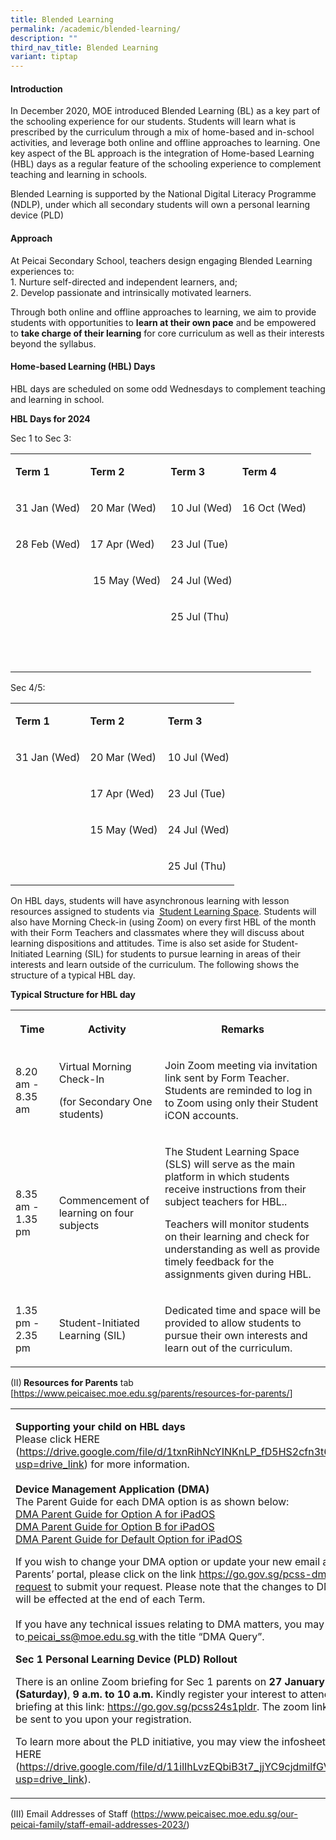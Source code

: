 ```yaml
---
title: Blended Learning
permalink: /academic/blended-learning/
description: ""
third_nav_title: Blended Learning
variant: tiptap
---
```

<h4><strong>Introduction</strong></h4><p></p><p>In December 2020, MOE introduced Blended Learning (BL) as a key part of the schooling experience for our students. Students will learn what is prescribed by the curriculum through a mix of home-based and in-school activities, and leverage both online and offline approaches to learning. One key aspect of the BL approach is the integration of Home-based Learning (HBL) days as a regular feature of the schooling experience to complement teaching and learning in schools.</p><p></p><p>Blended Learning is supported by the National Digital Literacy Programme (NDLP), under which all secondary students will own a personal learning device (PLD)</p><h4><strong>Approach</strong></h4><p></p><p>At Peicai Secondary School, teachers design engaging Blended Learning experiences to:<br>1. Nurture self-directed and independent learners, and;<br>2. Develop passionate and intrinsically motivated learners.</p><p></p><p>Through both online and offline approaches to learning, we aim to provide students with opportunities to <strong>learn at their own pace</strong>&nbsp;and be empowered to&nbsp;<strong>take charge of their learning</strong>&nbsp;for core curriculum as well as their interests beyond the syllabus.&nbsp;</p><h4><strong>Home-based Learning (HBL) Days</strong></h4><p></p><p>HBL days are scheduled on some odd Wednesdays to complement teaching and learning in school.</p><p><strong>HBL Days for 2024</strong></p><p></p><p>Sec 1 to Sec 3:</p><table><tbody><tr><td rowspan="1" colspan="1"><p><strong>Term 1</strong></p></td><td rowspan="1" colspan="1"><p><strong>Term 2</strong></p></td><td rowspan="1" colspan="1"><p><strong>Term 3</strong></p></td><td rowspan="1" colspan="1"><p><strong>Term 4</strong></p></td></tr><tr><td rowspan="1" colspan="1"><p>31 Jan (Wed)</p></td><td rowspan="1" colspan="1"><p>20 Mar (Wed)</p></td><td rowspan="1" colspan="1"><p>10 Jul (Wed)</p></td><td rowspan="1" colspan="1"><p>16 Oct (Wed)</p></td></tr><tr><td rowspan="1" colspan="1"><p>28 Feb (Wed)</p></td><td rowspan="1" colspan="1"><p>17 Apr (Wed)</p></td><td rowspan="1" colspan="1"><p>23 Jul (Tue)</p></td><td rowspan="1" colspan="1"><p></p></td></tr><tr><td rowspan="1" colspan="1"><p>&nbsp;</p></td><td rowspan="1" colspan="1"><p>&nbsp;15 May (Wed)</p></td><td rowspan="1" colspan="1"><p>24 Jul (Wed)</p></td><td rowspan="1" colspan="1"><p></p></td></tr><tr><td rowspan="1" colspan="1"><p>&nbsp;</p></td><td rowspan="1" colspan="1"><p></p></td><td rowspan="1" colspan="1"><p>25 Jul (Thu)</p></td><td rowspan="1" colspan="1"><p></p></td></tr><tr><td rowspan="1" colspan="1"><p>&nbsp;</p></td><td rowspan="1" colspan="1"><p></p></td><td rowspan="1" colspan="1"><p>&nbsp;</p></td><td rowspan="1" colspan="1"><p></p></td></tr></tbody></table><p>Sec 4/5:</p><table><tbody><tr><td rowspan="1" colspan="1"><p><strong>Term 1</strong></p></td><td rowspan="1" colspan="1"><p><strong>Term 2</strong></p></td><td rowspan="1" colspan="1"><p><strong>Term 3</strong></p></td></tr><tr><td rowspan="1" colspan="1"><p>31 Jan (Wed)</p></td><td rowspan="1" colspan="1"><p>20 Mar (Wed)</p></td><td rowspan="1" colspan="1"><p>10 Jul (Wed)</p></td></tr><tr><td rowspan="1" colspan="1"><p></p></td><td rowspan="1" colspan="1"><p>17 Apr (Wed)</p></td><td rowspan="1" colspan="1"><p>23 Jul (Tue)</p></td></tr><tr><td rowspan="1" colspan="1"><p>&nbsp;</p></td><td rowspan="1" colspan="1"><p>15 May (Wed)</p></td><td rowspan="1" colspan="1"><p>24 Jul (Wed)</p></td></tr><tr><td rowspan="1" colspan="1"><p></p></td><td rowspan="1" colspan="1"><p></p></td><td rowspan="1" colspan="1"><p>25 Jul (Thu)</p></td></tr></tbody></table><p></p><p>On HBL days, students will have asynchronous learning with lesson resources assigned to students via &nbsp;<a href="https://vle.learning.moe.edu.sg/login/" rel="noopener" target="_blank">Student Learning Space</a>.&nbsp;Students will also have Morning Check-in (using Zoom) on every first HBL of the month with their Form Teachers and classmates where they will discuss about learning dispositions and attitudes. Time is also set aside for Student-Initiated Learning (SIL) for students to pursue learning in areas of their interests and learn outside of the curriculum. The following shows the structure of a typical HBL day.</p><p><strong>Typical Structure for HBL day</strong></p><table><tbody><tr><th rowspan="1" colspan="1"><p>Time</p></th><th rowspan="1" colspan="1"><p>Activity</p></th><th rowspan="1" colspan="1"><p>Remarks</p></th></tr><tr><td rowspan="1" colspan="1"><p>8.20 am - 8.35 am</p></td><td rowspan="1" colspan="1"><p>Virtual Morning Check-In</p><p>(for Secondary One students)</p></td><td rowspan="1" colspan="1"><p>Join Zoom meeting via invitation link sent by Form Teacher. Students are reminded to log in to Zoom using only their Student iCON accounts.</p></td></tr><tr><td rowspan="1" colspan="1"><p>8.35 am - 1.35 pm</p></td><td rowspan="1" colspan="1"><p>Commencement of learning on four subjects</p></td><td rowspan="1" colspan="1"><p>The Student Learning Space (SLS) will serve as the main platform in which students receive instructions from their subject teachers for HBL..</p><p>Teachers will monitor students on their learning and check for understanding as well as provide timely feedback for the assignments given during HBL.</p></td></tr><tr><td rowspan="1" colspan="1"><p>1.35 pm - 2.35 pm</p></td><td rowspan="1" colspan="1"><p>Student-Initiated Learning (SIL) &nbsp;</p></td><td rowspan="1" colspan="1"><p>Dedicated time and space will be provided to allow students to pursue their own interests and learn out of the curriculum.</p></td></tr></tbody></table><p>(II)<strong> Resources for Parents</strong> tab [<a href="https://www.peicaisec.moe.edu.sg/parents/resources-for-parents/" rel="noopener noreferrer nofollow" target="_blank"><u>https://www.peicaisec.moe.edu.sg/parents/resources-for-parents/</u></a>]</p><p></p><table><tbody><tr><td rowspan="1" colspan="1"><p><strong>Supporting your child on HBL days<br></strong>Please click HERE (<a href="https://www.peicaisec.moe.edu.sg/parents/resources-for-parents/" rel="noopener noreferrer nofollow" target="_blank"><u>https://drive.google.com/file/d/1txnRihNcYINKnLP_fD5HS2cfn3t6XtGy/view?usp=drive_link</u></a>) for more information.<br><br><strong>Device Management Application (DMA)<br></strong>The Parent Guide for each DMA option is as shown below:<br><a href="https://www.peicaisec.moe.edu.sg/files/DMA%20Parent%20Guide%20for%20Option%20A%20for%20iPadOS1.pdf" rel="noopener noreferrer nofollow" target="_blank"><u>DMA Parent Guide for Option A for iPadOS</u></a><br><a href="https://www.peicaisec.moe.edu.sg/files/DMA%20Parent%20Guide%20for%20Option%20B%20for%20iPadOS1.pdf" rel="noopener noreferrer nofollow" target="_blank"><u>DMA Parent Guide for Option B for iPadOS</u></a><br><a href="https://www.peicaisec.moe.edu.sg/files/DMA%20Parent%20Guide%20for%20Default%20Option%20for%20iPadOS1.pdf" rel="noopener noreferrer nofollow" target="_blank"><u>DMA Parent Guide for Default Option for iPadOS</u></a></p><p>If you wish to change your DMA option or update your new email address for Parents’ portal, please click on the link&nbsp;<a href="https://www.peicaisec.moe.edu.sg/parents/resources-for-parents/" rel="noopener noreferrer nofollow" target="_blank"><u>https://go.gov.sg/pcss-dma-change-request</u></a>&nbsp;to submit your request. Please note that the changes to DMA options will be effected at the end of each Term.<br><br>If you have any technical issues relating to DMA matters, you may email to<u>&nbsp;</u><a href="https://www.peicaisec.moe.edu.sg/parents/resources-for-parents/" rel="noopener noreferrer nofollow" target="_blank"><u>peicai_ss@moe.edu.sg</u></a><u>&nbsp;</u>with the title “DMA Query”.</p><p><strong>Sec 1 Personal Learning Device (PLD) Rollout</strong></p><p>There is an online Zoom briefing for Sec 1 parents on <strong>27 January 2024 (Saturday)</strong>, <strong>9 a.m. to 10 a.m.</strong> Kindly register your interest to attend the briefing at this link: <a href="https://www.peicaisec.moe.edu.sg/parents/resources-for-parents/" rel="noopener noreferrer nofollow" target="_blank"><u>https://go.gov.sg/pcss24s1pldr</u></a>. The zoom link details will be sent to you upon your registration.</p><p>To learn more about the PLD initiative, you may view the infosheet found HERE (<a href="https://www.peicaisec.moe.edu.sg/parents/resources-for-parents/" rel="noopener noreferrer nofollow" target="_blank"><u>https://drive.google.com/file/d/11ilIhLvzEQbiB3t7_jjYC9cjdmilfGVL/view?usp=drive_link</u></a>).</p></td></tr></tbody></table><p></p><p>(III) Email Addresses of Staff (<a href="https://www.peicaisec.moe.edu.sg/parents/resources-for-parents/" rel="noopener noreferrer nofollow" target="_blank"><u>https://www.peicaisec.moe.edu.sg/our-peicai-family/staff-email-addresses-2023/</u></a>)</p>